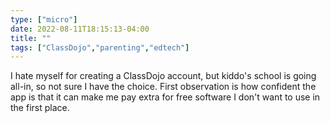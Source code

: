 ```yaml
---
type: ["micro"]
date: 2022-08-11T18:15:13-04:00
title: ""
tags: ["ClassDojo","parenting","edtech"]
---
```

I hate myself for creating a ClassDojo account, but kiddo's school is going all-in, so not sure I have the choice. First observation is how confident the app is that it can make me pay extra for free software I don't want to use in the first place.
